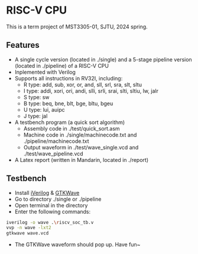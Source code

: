 # RISC-V CPU
This is a term project of MST3305-01, SJTU, 2024 spring.

## Features
* A single cycle version (located in ./single) and a 5-stage pipeline version (located in ./pipeline) of a RISC-V CPU
* Inplemented with Verilog
* Supports all instructions in RV32I, including:
  * R type: add, sub, xor, or, and, sll, srl, sra, slt, sltu
  * I type: addi, xori, ori, andi, slli, srli, srai, slti, sltiu, lw, jalr
  * S type: sw
  * B type: beq, bne, blt, bge, bltu, bgeu
  * U type: lui, auipc
  * J type: jal
* A testbench program (a quick sort algorithm)
  * Assembly code in ./test/quick_sort.asm
  * Machine code in ./single/machinecode.txt and ./pipeline/machinecode.txt
  * Output waveform in ./test/wave_single.vcd and ./test/wave_pipeline.vcd
* A Latex report (written in Mandarin, located in ./report)

## Testbench
* Install [iVerilog](https://github.com/steveicarus/iverilog) & [GTKWave](https://sourceforge.net/projects/gtkwave/files/)
* Go to directory ./single or ./pipeline
* Open terminal in the directory
* Enter the following commands:
```sh
iverilog -o wave .\riscv_soc_tb.v
vvp -n wave -lxt2
gtkwave wave.vcd
```
* The GTKWave waveform should pop up. Have fun~
